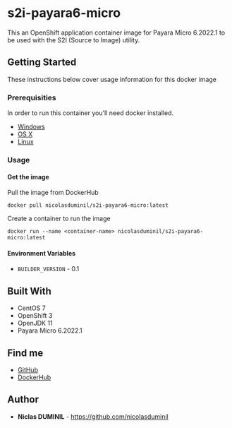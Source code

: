 # s2i-payara6-micro

This an OpenShift application container image for Payara Micro 6.2022.1 to be used with the S2I (Source to Image) utility.

## Getting Started

These instructions below cover usage information for this docker image 

### Prerequisities


In order to run this container you'll need docker installed.

* [Windows](https://docs.docker.com/windows/started)
* [OS X](https://docs.docker.com/mac/started/)
* [Linux](https://docs.docker.com/linux/started/)

### Usage

#### Get the image

Pull the image from DockerHub

```shell
docker pull nicolasduminil/s2i-payara6-micro:latest
```

Create a container to run the image

```shell
docker run --name <container-name> nicolasduminil/s2i-payara6-micro:latest
```

#### Environment Variables

* `BUILDER_VERSION` - 0.1

## Built With

* CentOS 7
* OpenShift 3
* OpenJDK 11
* Payara Micro 6.2022.1

## Find me

* [GitHub](https://github.com/nicolasduminil/s2i-payara6-micro-buildr.git)
* [DockerHub](https://hub.docker.com/repository/docker/nicolasduminil/payara6-micro-s2i-builder)


## Author

* **Niclas DUMINIL** - https://github.com/nicolasduminil